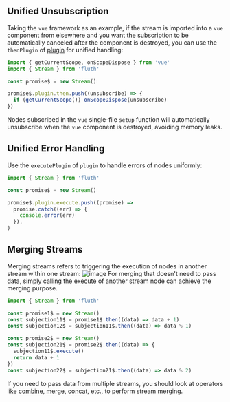 ## Unified Unsubscription

Taking the `vue` framework as an example, if the stream is imported into a `vue` component from elsewhere and you want the subscription to be automatically canceled after the component is destroyed, you can use the `thenPlugin` of [plugin](/en/api/index#plugin) for unified handling:

```javascript
import { getCurrentScope, onScopeDispose } from 'vue'
import { Stream } from 'fluth'

const promise$ = new Stream()

promise$.plugin.then.push((unsubscribe) => {
  if (getCurrentScope()) onScopeDispose(unsubscribe)
})
```

Nodes subscribed in the `vue` single-file `setup` function will automatically unsubscribe when the `vue` component is destroyed, avoiding memory leaks.

## Unified Error Handling

Use the `executePlugin` of `plugin` to handle errors of nodes uniformly:

```javascript
import { Stream } from 'fluth'

const promise$ = new Stream()

promise$.plugin.execute.push((promise) =>
  promise.catch((err) => {
    console.error(err)
  }),
)
```

## Merging Streams

Merging streams refers to triggering the execution of nodes in another stream within one stream:
![image](/merge.drawio.png)
For merging that doesn't need to pass data, simply calling the [execute](/en/api/index#execute) of another stream node can achieve the merging purpose.


```typescript
import { Stream } from 'fluth'

const promise1$ = new Stream()
const subjection11$ = promise1$.then((data) => data + 1)
const subjection12$ = subjection11$.then((data) => data % 1)

const promise2$ = new Stream()
const subjection21$ = promise2$.then((data) => {
  subjection11$.execute()
  return data + 1
})
const subjection22$ = subjection21$.then((data) => data % 2)
```


If you need to pass data from multiple streams, you should look at operators like [combine](/en/api/operator/combine), [merge](/en/api/operator/merge), [concat](/en/api/operator/concat), etc., to perform stream merging.
